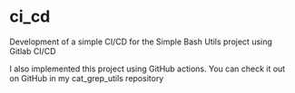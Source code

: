 # ci_cd
Development of a simple CI/CD for the Simple Bash Utils project using Gitlab CI/CD

I also implemented this project using GitHub actions. You can check it out on GitHub in my cat_grep_utils repository

